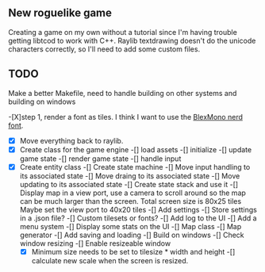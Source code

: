 ## New roguelike game
Creating a game on my own without a tutorial since I'm having trouble getting libtcod to work with C++.
Raylib textdrawing doesn't do the unicode characters correctly, so I'll need to add some custom files.

## TODO
Make a better Makefile, need to handle building on other systems and building on windows

-[X]step 1, render a font as tiles. I think I want to use the [BlexMono nerd font](https://github.com/ryanoasis/nerd-fonts/releases/download/v3.4.0/IBMPlexMono.zip).

-[X] Move everything back to raylib.
-[X] Create class for the game engine
    -[] load assets
    -[] initialize
    -[] update game state
    -[] render game state
    -[] handle input
-[X] Create entity class
-[] Create state machine
    -[] Move input handling to its associated state
    -[] Move draing to its associated state
    -[] Move updating to its associated state
    -[] Create state stack and use it
-[] Display map in a view port, use a camera to scroll around so the map can be much larger than the screen.
    Total screen size is 80x25 tiles
    Maybe set the view port to 40x20 tiles
-[] Add settings
    -[] Store settings in a .json file?
    -[] Custom tilesets or fonts?
-[] Add log to the UI
-[] Add a menu system
-[] Display some stats on the UI
-[] Map class
-[] Map generator
-[] Add saving and loading
-[] Build on windows
    -[] Check window resizing
-[] Enable resizeable window
    -[X] Minimum size needs to be set to tilesize * width and height
    -[] calculate new scale when the screen is resized.
